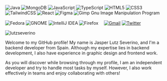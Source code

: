 <p>
  <img alt="Java" src="https://img.shields.io/badge/java-%23ED8B00.svg?style=flat&logo=oracle&logoColor=white" >
  <img alt="MongoDB" src="https://img.shields.io/badge/MongoDB-%234ea94b.svg?style=flate&logo=mongodb&logoColor=white" >
  <img alt="JavaScript" src="https://img.shields.io/badge/javascript-%23323330.svg?style=flat&logo=javascript&logoColor=%23F7DF1" >
  <img alt="TypeScript" src="https://img.shields.io/badge/typescript-%23007ACC.svg?style=flat&logo=typescript&logoColor=white" >
  <img alt="HTML5" src="https://img.shields.io/badge/html5-%23E34F26.svg?style=flat&logo=html5&logoColor=white" >
  <img alt="CSS3" src="https://img.shields.io/badge/css3-%231572B6.svg?style=flat&logo=css3&logoColor=white" >
  <img alt="TailwindCSS" src="https://img.shields.io/badge/tailwindcss-%2338B2AC.svg?style=flat&logo=tailwind-css&logoColor=white" >
  <img alt="React" src="https://img.shields.io/badge/react-%2320232a.svg?style=flat&logo=react&logoColor=%2361DAFB" >
  <img alt="Figma" src="https://img.shields.io/badge/figma-%23F24E1E.svg?style=flat&logo=figma&logoColor=white" >
  <img alt="Gimp Gnu Image Manipulation Program" src="https://img.shields.io/badge/Gimp-657D8B?style=flat&logo=gimp&logoColor=FFFFFF" >
</p>
<p>
  <img alt="Fedora" src="https://img.shields.io/badge/Fedora-294172?style=flat&logo=fedora&logoColor=white" >
  <img alt="GNOME" src="https://img.shields.io/badge/GNOME-4A86CF?style=flat&logo=GNOME&logoColor=white" >
  <img alt="IntelliJ IDEA" src="https://img.shields.io/badge/IntelliJIDEA-000000.svg?style=flat&logo=intellij-idea&logoColor=white" >
  <img alt="Firefox" src="https://img.shields.io/badge/Firefox-FF7139?style=flat&logo=Firefox-Browser&logoColor=white" >　
  <a href="mailto:jasperlutzseverino@gmail.com"><img alt="Gmail" src="https://img.shields.io/badge/jasperlutzseverino-D14836?style=flat&logo=gmail&logoColor=white"></a>
  <a href="https://twitter.com/LutzSeverino"><img alt="Twitter" src="https://img.shields.io/badge/LutzSeverino-%231DA1F2.svg?style=flat&logo=Twitter&logoColor=white"></a>
</p>

![lutzseverino](https://user-images.githubusercontent.com/28309837/236696167-c77140ab-5900-4e49-b1ec-152c8092cd75.png)

Welcome to my GitHub profile! My name is Jasper Lutz Severino, and I'm a backend developer from Spain. Although my expertise lies in backend development, I also have experience in graphic design and frontend work. 

As you will discover while browsing through my profile, I am an independent developer and try to handle most tasks by myself. However, I also work effectively in teams and enjoy collaborating with others!
<!--
**Frequential/frequential** is a ✨ _special_ ✨ repository because its `README.md` (this file) appears on your GitHub profile.

Here are some ideas to get you started:

- 🔭 I’m currently working on ...
- 🌱 I’m currently learning ...
- 👯 I’m looking to collaborate on ...
- 🤔 I’m looking for help with ...
- 💬 Ask me about ...
- 📫 How to reach me: ... 
- ⚡ Fun fact: ...
-->
